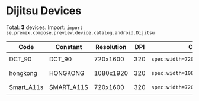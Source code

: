 # Dijitsu Devices

Total: **3** devices. Import: `import se.premex.compose.preview.device.catalog.android.Dijitsu`

| Code | Constant | Resolution | DPI | Compose Spec | Preview Usage |
|------|----------|------------|-----|-------------|---------------|
| DCT_90 | DCT_90 | 720x1600 | 320 | `spec:width=720px,height=1600px,dpi=320` | `@Preview(device = Dijitsu.DCT_90)` |
| hongkong | HONGKONG | 1080x1920 | 320 | `spec:width=1080px,height=1920px,dpi=320` | `@Preview(device = Dijitsu.HONGKONG)` |
| Smart_A11s | SMART_A11S | 720x1600 | 320 | `spec:width=720px,height=1600px,dpi=320` | `@Preview(device = Dijitsu.SMART_A11S)` |

<!-- Generated automatically. Do not edit manually. -->
